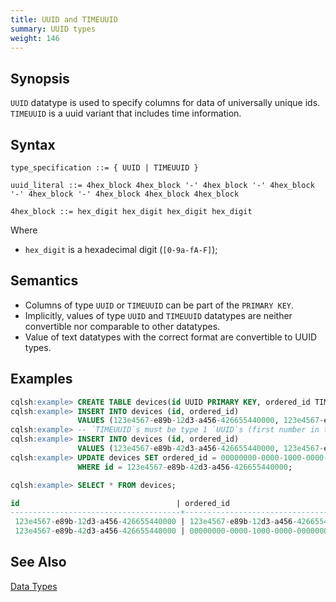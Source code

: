 ```yaml
---
title: UUID and TIMEUUID
summary: UUID types
weight: 146
---
```


## Synopsis
`UUID` datatype is used to specify columns for data of universally unique ids. `TIMEUUID` is a uuid variant that includes time information.

## Syntax
```
type_specification ::= { UUID | TIMEUUID }

uuid_literal ::= 4hex_block 4hex_block '-' 4hex_block '-' 4hex_block '-' 4hex_block '-' 4hex_block 4hex_block 4hex_block

4hex_block ::= hex_digit hex_digit hex_digit hex_digit

```

Where 

- `hex_digit` is a hexadecimal digit (`[0-9a-fA-F]`);

## Semantics

- Columns of type `UUID` or `TIMEUUID` can be part of the `PRIMARY KEY`.
- Implicitly, values of type `UUID` and `TIMEUUID` datatypes are neither convertible nor comparable to other datatypes.
- Value of text datatypes with the correct format are convertible to UUID types.

## Examples
``` sql
cqlsh:example> CREATE TABLE devices(id UUID PRIMARY KEY, ordered_id TIMEUUID);
cqlsh:example> INSERT INTO devices (id, ordered_id) 
               VALUES (123e4567-e89b-12d3-a456-426655440000, 123e4567-e89b-12d3-a456-426655440000);
cqlsh:example> -- `TIMEUUID`s must be type 1 `UUID`s (first number in third component).
cqlsh:example> INSERT INTO devices (id, ordered_id) 
               VALUES (123e4567-e89b-42d3-a456-426655440000, 123e4567-e89b-12d3-a456-426655440000);
cqlsh:example> UPDATE devices SET ordered_id = 00000000-0000-1000-0000-000000000000
               WHERE id = 123e4567-e89b-42d3-a456-426655440000; 

cqlsh:example> SELECT * FROM devices;

id                                   | ordered_id
--------------------------------------+--------------------------------------
 123e4567-e89b-12d3-a456-426655440000 | 123e4567-e89b-12d3-a456-426655440000
 123e4567-e89b-42d3-a456-426655440000 | 00000000-0000-1000-0000-000000000000
```

## See Also

[Data Types](..#datatypes)
